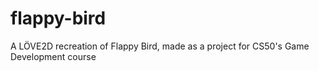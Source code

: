 # flappy-bird
A LÖVE2D recreation of Flappy Bird, made as a project for CS50's Game Development course
